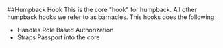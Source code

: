 ##Humpback Hook
This is the core "hook" for humpback.  All other humpback hooks we refer to as 
barnacles.  This hooks does the following:
  * Handles Role Based Authorization
  * Straps Passport into the core
